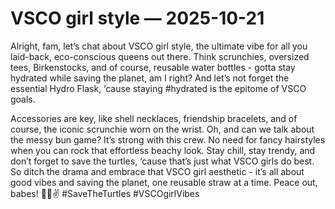 # VSCO girl style — 2025-10-21

Alright, fam, let’s chat about VSCO girl style, the ultimate vibe for all you laid-back, eco-conscious queens out there. Think scrunchies, oversized tees, Birkenstocks, and of course, reusable water bottles - gotta stay hydrated while saving the planet, am I right? And let’s not forget the essential Hydro Flask, ‘cause staying #hydrated is the epitome of VSCO goals.

Accessories are key, like shell necklaces, friendship bracelets, and of course, the iconic scrunchie worn on the wrist. Oh, and can we talk about the messy bun game? It’s strong with this crew. No need for fancy hairstyles when you can rock that effortless beachy look. Stay chill, stay trendy, and don’t forget to save the turtles, ‘cause that’s just what VSCO girls do best. So ditch the drama and embrace that VSCO girl aesthetic - it’s all about good vibes and saving the planet, one reusable straw at a time. Peace out, babes! 🌊🌿✌️ #SaveTheTurtles #VSCOgirlVibes